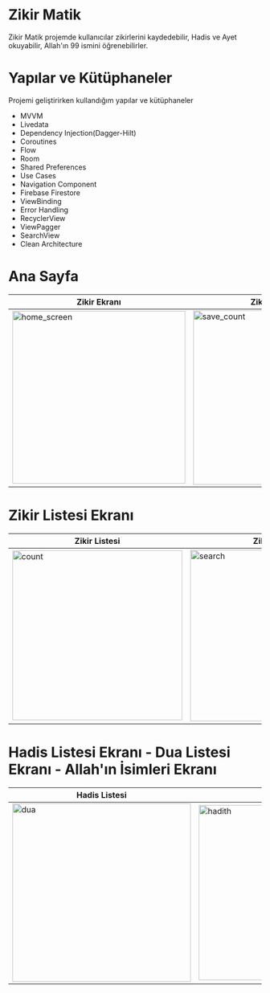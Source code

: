 # Zikir Matik

Zikir Matik projemde kullanıcılar zikirlerini kaydedebilir, Hadis ve Ayet okuyabilir, Allah'ın 99 ismini öğrenebilirler.

# Yapılar ve Kütüphaneler

Projemi geliştirirken kullandığım yapılar ve kütüphaneler

- MVVM
- Livedata
- Dependency Injection(Dagger-Hilt)
- Coroutines
- Flow
- Room
- Shared Preferences
- Use Cases
- Navigation Component
- Firebase Firestore
- ViewBinding
- Error Handling
- RecyclerView
- ViewPagger
- SearchView
- Clean Architecture

# Ana Sayfa
| Zikir Ekranı           | Zikir Kaydetme       | Play Store |
| ------------------------- | ------------------------- | ------------------------- |
| <img width="344" alt="home_screen" src="https://github.com/user-attachments/assets/e572b582-3dad-48dd-9887-7910be4b2403"> | <img width="347" alt="save_count" src="https://github.com/user-attachments/assets/e0bbf342-addc-4ab8-abfc-0961200fcdd3"> | <img width="338" alt="play_store" src="https://github.com/user-attachments/assets/48f8b523-5dd6-4512-a80d-b7106477922f"> | ![play_store_video](https://github.com/user-attachments/assets/4b1a15c1-6bb9-414e-8672-b88cdf894a8d) |

# Zikir Listesi Ekranı
| Zikir Listesi         | Zikir Arama    | Zikir Silme |
| ------------------------- | ------------------------- | ------------------------- |
| <img width="338" alt="count" src="https://github.com/user-attachments/assets/cb708732-b58d-4afa-bcd3-acb41c339990"> | <img width="341" alt="search" src="https://github.com/user-attachments/assets/934aa986-efae-4919-ad52-e62079714eb0"> | <img width="343" alt="delete" src="https://github.com/user-attachments/assets/a466636e-2f1a-44d5-a178-07ba40f52876"> |

# Hadis Listesi Ekranı - Dua Listesi Ekranı - Allah'ın İsimleri Ekranı
| Hadis Listesi           | Dua Listesi            | Allah'ın İsimleri            |
| ------------------------- | ------------------------- | ------------------------- |
| <img width="355" alt="dua" src="https://github.com/user-attachments/assets/0a24fb30-c49e-40ac-aeb9-d17c06b7f2a3"> | <img width="349" alt="hadith" src="https://github.com/user-attachments/assets/fe8cf14b-b702-4e8e-94fa-f65081df4694"> | <img width="342" alt="name_of_allah_list" src="https://github.com/user-attachments/assets/e2453b40-41f0-4ebc-8315-cfa8f42be00a"> |
